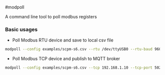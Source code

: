#modpoll

A command line tool to poll modbus registers

### Basic usages

- Poll Modbus RTU device and save to local csv file
```bash
modpoll --config examples/scpm-s6.csv --rtu /dev/ttyUSB0 --rtu-baud 9600 --export export.csv
```
- Poll Modbus TCP device and publish to MQTT broker
```bash
modpoll --config examples/scpm-s6.csv --tcp 192.168.1.10 --tcp-port 502 --mqtt-host localhost
```
